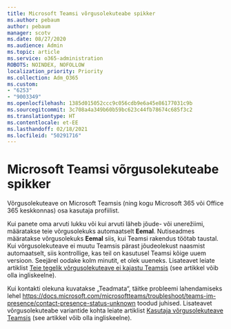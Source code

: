 ```yaml
---
title: Microsoft Teamsi võrgusolekuteabe spikker
ms.author: pebaum
author: pebaum
manager: scotv
ms.date: 08/27/2020
ms.audience: Admin
ms.topic: article
ms.service: o365-administration
ROBOTS: NOINDEX, NOFOLLOW
localization_priority: Priority
ms.collection: Adm_O365
ms.custom:
- "6253"
- "9003349"
ms.openlocfilehash: 1385d015052ccc9c056cdb9e6a45e86177031c9b
ms.sourcegitcommit: 3c708a4a349b60b59bc623c44fb78674c685f3c2
ms.translationtype: HT
ms.contentlocale: et-EE
ms.lasthandoff: 02/18/2021
ms.locfileid: "50291716"
---
```

# <a name="help-with-presence-in-microsoft-teams"></a>Microsoft Teamsi võrgusolekuteabe spikker

Võrgusolekuteave on Microsoft Teamsis (ning kogu Microsoft 365 või Office 365 keskkonnas) osa kasutaja profiilist. 

Kui panete oma arvuti lukku või kui arvuti läheb jõude- või unerežiimi, määratakse teie võrgusolekuks automaatselt **Eemal**. Nutiseadmes määratakse võrgusolekuks **Eemal** siis, kui Teamsi rakendus töötab taustal. Kui võrgusolekuteave ei muutu Teamsis pärast jõudeolekust naasmist automaatselt, siis kontrollige, kas teil on kasutusel Teamsi kõige uuem versioon. Seejärel oodake kolm minutit, et olek uueneks. Lisateavet leiate artiklist [Teie tegelik võrgusolekuteave ei kajastu Teamsis](https://docs.microsoft.com/microsoftteams/troubleshoot/teams-im-presence/presence-not-show-actual-status) (see artikkel võib olla ingliskeelne).

Kui kontakti olekuna kuvatakse „Teadmata“, täitke probleemi lahendamiseks lehel https://docs.microsoft.com/microsoftteams/troubleshoot/teams-im-presence/contact-presence-status-unknown toodud juhised.
Lisateavet võrgusolekuteabe variantide kohta leiate artiklist [Kasutaja võrgusolekuteave Teamsis](https://docs.microsoft.com/microsoftteams/presence-admins) (see artikkel võib olla ingliskeelne).

